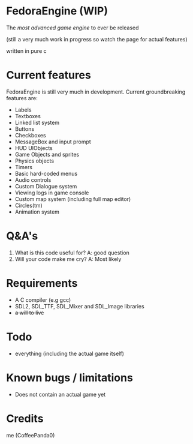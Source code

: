 # FedoraEngine (WIP)
The *most advanced game engine* to ever be released  

(still a very much work in progress so watch the page for actual features)

written in pure c

# Current features
FedoraEngine is still very much in development. Current groundbreaking features are:
- Labels  
- Textboxes  
- Linked list system  
- Buttons  
- Checkboxes  
- MessageBox and input prompt  
- HUD UIObjects  
- Game Objects and sprites  
- Physics objects  
- Timers  
- Basic hard-coded menus  
- Audio controls  
- Custom Dialogue system  
- Viewing logs in game console  
- Custom map system (including full map editor)  
- Circles(tm)  
- Animation system  

# Q&A's
1. What is this code useful for? A: good question
2. Will your code make me cry? A: Most likely

# Requirements
- A C compiler (e.g gcc)
- SDL2, SDL_TTF, SDL_Mixer and SDL_Image libraries
- ~~a will to live~~  

# Todo  
- everything (including the actual game itself)

# Known bugs / limitations  
- Does not contain an actual game yet  

# Credits
me (CoffeePanda0)
